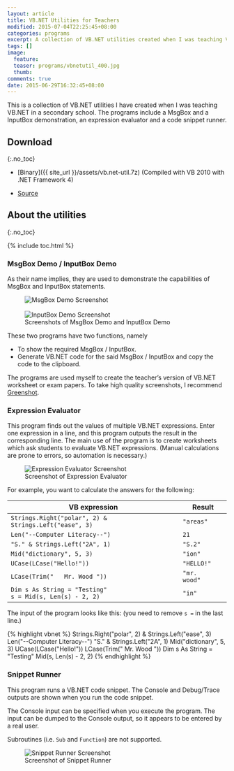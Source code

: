 ```yaml
---
layout: article
title: VB.NET Utilities for Teachers
modified: 2015-07-04T22:25:45+08:00
categories: programs
excerpt: A collection of VB.NET utilities created when I was teaching VB.NET in a secondary school.
tags: []
image:
  feature:
  teaser: programs/vbnetutil_400.jpg
  thumb:
comments: true
date: 2015-06-29T16:32:45+08:00
---
```


This is a collection of VB.NET utilities I have created when I was teaching VB.NET in a secondary school. The programs include a MsgBox and a InputBox demonstration, an expression evaluator and a code snippet runner.

## Download
{:.no_toc}

- [Binary]({{ site_url }}/assets/vb.net-util.7z) (Compiled with VB 2010 with .NET Framework 4)

- [Source](https://github.com/lwchkg/vb.net-util)

## About the utilities
{:.no_toc}

{% include toc.html %}

### MsgBox Demo / InputBox Demo

As their name implies, they are used to demonstrate the capabilities of MsgBox and InputBox statements.

<figure class="half">
<img alt="MsgBox Demo Screenshot" src="{{ site_url }}/images/programs/vbnetutil_screenshot_01.png">
<br><br>
<img alt="InputBox Demo Screenshot" src="{{ site_url }}/images/programs/vbnetutil_screenshot_02.png">
<figcaption>Screenshots of MsgBox Demo and InputBox Demo</figcaption>
</figure>

These two programs have two functions, namely

- To show the required MsgBox / InputBox.
- Generate VB.NET code for the said MsgBox / InputBox and copy the code to the clipboard.

The programs are used myself to create the teacher’s version of VB.NET worksheet or exam papers. To take high quality screenshots, I recommend [Greenshot](http://getgreenshot.org/).




### Expression Evaluator

This program finds out the values of multiple VB.NET expressions. Enter one expression in a line, and this program outputs the result in the corresponding line. The main use of the program is to create worksheets which ask students to evaluate VB.NET expressions. (Manual calculations are prone to errors, so automation is necessary.)

<figure class="full">
<img alt="Expression Evaluator Screenshot" src="{{ site_url }}/images/programs/vbnetutil_screenshot_03.png">
<figcaption>Screenshot of Expression Evaluator</figcaption>
</figure>

For example, you want to calculate the answers for the following:

| VB expression                                              | Result            |
|------------------------------------------------------------|-------------------|
| `Strings.Right("polar", 2) & Strings.Left("ease", 3)`      | `"areas"`         |
| `Len("--Computer Literacy--")`                             | `21 `             |
| `"S." & Strings.Left("2A", 1)`                             | `"S.2"`           |
| `Mid("dictionary", 5, 3)`                                  | `"ion"`           |
| `UCase(LCase("Hello!"))`                                   | `"HELLO!"`        |
| `LCase(Trim("   Mr. Wood "))`                              | `"mr.   wood"`    |
| `Dim s As String = "Testing"`<br>`s = Mid(s, Len(s) - 2, 2)` | `"in"`            |

The input of the program looks like this: (you need to remove `s =` in the last line.)

{% highlight vbnet %}
Strings.Right("polar", 2) & Strings.Left("ease", 3)
Len("--Computer Literacy--")
"S." & Strings.Left("2A", 1)
Mid("dictionary", 5, 3)
UCase(LCase("Hello!"))
LCase(Trim("   Mr. Wood "))
Dim s As String = "Testing"
Mid(s, Len(s) - 2, 2)
{% endhighlight %}

### Snippet Runner

This program runs a VB.NET code snippet. The Console and Debug/Trace outputs are shown when you run the code snippet.

The Console input can be specified when you execute the program. The input can be dumped to the Console output, so it appears to be entered by a real user.

Subroutines (i.e. `Sub` and `Function`) are not supported.

<figure class="full">
<img alt="Snippet Runner Screenshot" src="{{ site_url }}/images/programs/vbnetutil_screenshot_04.png">
<figcaption>Screenshot of Snippet Runner</figcaption>
</figure>